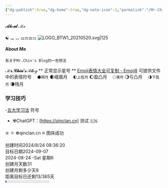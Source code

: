 ```yaml
---
{"dg-publish":true,"dg-home":true,"dg-note-icon":1,"permalink":"/Mr.Chin's Blog/","tags":["gardenEntry"],"dgPassFrontmatter":true,"noteIcon":1,"created":"2024-08-24T08:36:20.682+08:00","updated":"2024-08-24T23:36:39.657+08:00"}
---
```


#### 𝒜𝒷ℴ𝓊𝓉 ℳℯ

☯
⚊  ⚋ ⚍⚎⚌⚏
![LOGO_BTW1_20210520.svg|125](https://cdn.jsdelivr.net/gh/BTW-Q/blog_img/image/202408241037303.svg)
#### About Me
	有关于Mr.Chin's Blog的一些想法
**ℳ𝓇.𝒞𝒽𝒾𝓃'𝓈 ℬ𝓁ℴℊ**
\*\* 正常显示星号 \*\*
[Emoji表情大全可复制 - Emoji8](https://emoji8.com/zh-hans/)
可提供文件中的表情符号
`   🌑朔月
`   🌒峨眉月
`   🌓上弦月
`   🌔盈凸月
`   🌕满月
`   🌖亏凸月
`   🌗下弦月
`   🌘残月

### 学习技巧
-[五大学习法](☶%20Interest%20兴趣/Article%20文章/五大学习法.md)
符号
- ☢️ChatGPT：[https://qinclan.cn]
测试
🇨🇳

☣️
⚛️
☸️qinclan.cn
🔯
  图床成功

<div><span>创建时间2024/8/24 08:36:20</span></div><div><span>目标日期2024-09-07</span></div><div><span>2024-08-24  -Sat 星期6</span></div><div><span>创建月天数31</span></div><div><span>创建月剩多少天8</span></div><div><span>距离目标日还剩13/365天</span></div><progress max="365" value="13"><span>-</span></progress>

